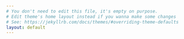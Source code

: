 ```yaml
---
# You don't need to edit this file, it's empty on purpose.
# Edit theme's home layout instead if you wanna make some changes
# See: https://jekyllrb.com/docs/themes/#overriding-theme-defaults
layout: default
---
```


<template id="day-card">
  <div class="column is-4">
    {% include card.html %}
  </div>
</template>

<div class="container">
  <div id="calendar">
  </div>
</div>
